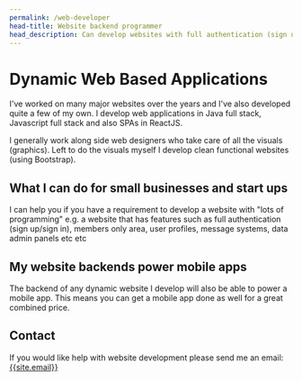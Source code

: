 ```yaml
---
permalink: /web-developer
head-title: Website backend programmer
head_description: Can develop websites with full authentication (sign up/sign in), members only area, user profiles, message systems, data admin panels etc
---
```

# <i class="fas fa-laptop-code icon-dev" ></i> Dynamic Web Based Applications

I've worked on many major websites over the years and I've also developed quite a few of my own. I develop web applications in Java full stack, Javascript full stack and also SPAs in ReactJS.

I generally work along side web designers who take care of all the visuals (graphics). Left to do the visuals myself I develop clean functional websites (using Bootstrap).

## What I can do for small businesses and start ups

I can help you if you have a requirement to develop a website with "lots of programming"  e.g. a website that has features such as full authentication (sign up/sign in), members only area, user profiles, message systems, data admin panels etc etc

## My website backends power mobile apps

The backend of any dynamic website I develop will also be able to power a mobile app. This means you can get a mobile app done as well for a great combined price.

## Contact

If you would like help with website development please send me an email: [{{site.email}}](mailto:{{site.email}})
